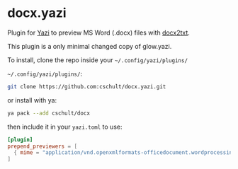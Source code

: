 # docx.yazi

Plugin for [Yazi](https://github.com/sxyazi/yazi) to preview MS Word
(.docx) files with [docx2txt](https://docx2txt.sourceforge.net/).

This plugin is a only minimal changed copy of glow.yazi.

To install, clone the repo inside your `~/.config/yazi/plugins/`

`~/.config/yazi/plugins/`:

```bash
git clone https://github.com:cschult/docx.yazi.git
```

or install with ya:

```bash
ya pack --add cschult/docx
```

then include it in your `yazi.toml` to use:

```toml
[plugin]
prepend_previewers = [
  { mime = "application/vnd.openxmlformats-officedocument.wordprocessingml.document", run = "docx" },
]
```
